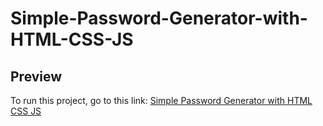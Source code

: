 # Simple-Password-Generator-with-HTML-CSS-JS

## Preview

<p>
  To run this project, go to this link: 
  <a href="https://codepen.io/asmnajmussakibkhan/pen/jOoZeZy">Simple Password Generator with HTML CSS JS</a>
</p>
